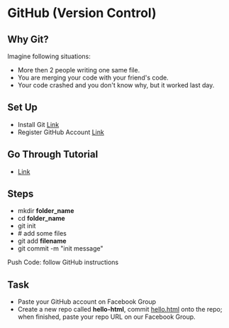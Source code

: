 # GitHub (Version Control)

## Why Git?

Imagine following situations:

- More then 2 people writing one same file.
- You are merging your code with your friend's code.
- Your code crashed and you don't know why, but it worked last day.

## Set Up

- Install Git [Link](https://git-scm.com/book/en/v2/Getting-Started-Installing-Git)
- Register GitHub Account [Link](https://github.com/join/)

## Go Through Tutorial

- [Link](https://try.github.io/)

## Steps

- mkdir **folder\_name**
- cd **folder\_name**
- git init
- \# add some files
- git add **filename**
- git commit -m "init message"

Push Code: follow GitHub instructions

## Task

- Paste your GitHub account on Facebook Group
- Create a new repo called **hello-html**, commit [hello.html](./hello.html) onto the repo; when finished, paste your repo URL on our Facebook Group.
